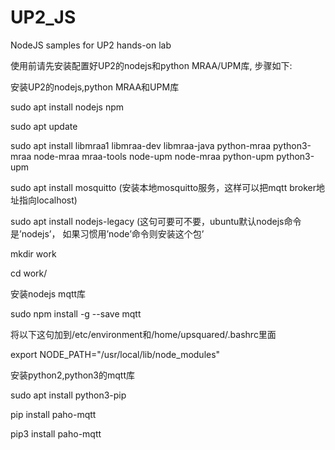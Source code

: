 # UP2_JS
NodeJS samples for UP2 hands-on lab

使用前请先安装配置好UP2的nodejs和python MRAA/UPM库, 步骤如下:

安装UP2的nodejs,python MRAA和UPM库
 
sudo apt install nodejs npm

sudo apt update

sudo apt install libmraa1 libmraa-dev libmraa-java python-mraa python3-mraa node-mraa mraa-tools node-upm node-mraa python-upm python3-upm

sudo apt install mosquitto (安装本地mosquitto服务，这样可以把mqtt broker地址指向localhost)

sudo apt install nodejs-legacy (这句可要可不要，ubuntu默认nodejs命令是’nodejs’， 如果习惯用’node’命令则安装这个包’

mkdir work

cd work/

安装nodejs mqtt库

sudo npm install -g --save mqtt

将以下这句加到/etc/environment和/home/upsquared/.bashrc里面

export NODE_PATH="/usr/local/lib/node_modules"


安装python2,python3的mqtt库

sudo apt install python3-pip

pip install paho-mqtt

pip3 install paho-mqtt


